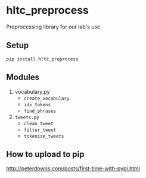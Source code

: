 # hltc_preprocess
Preprocessing library for our lab's use

## Setup
`pip install hltc_preprocess`

## Modules
1. vocabulary.py
	- `create_vocabulary`
	- `idx_tokens`
	- `find_phrases`
2. `tweets.py`
	- `clean_tweet`
	- `filter_tweet`
	- `tokenize_tweets`

## How to upload to pip
http://peterdowns.com/posts/first-time-with-pypi.html
